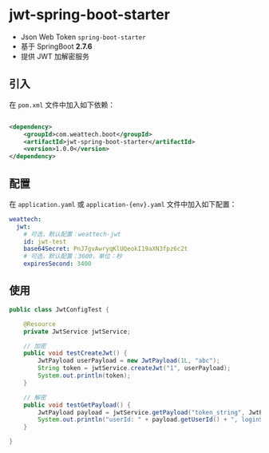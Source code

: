 # jwt-spring-boot-starter

* Json Web Token `spring-boot-starter`
* 基于 SpringBoot **2.7.6**
* 提供 JWT 加解密服务

## 引入

在 `pom.xml` 文件中加入如下依赖：

```xml

<dependency>
    <groupId>com.weattech.boot</groupId>
    <artifactId>jwt-spring-boot-starter</artifactId>
    <version>1.0.0</version>
</dependency>
```

## 配置

在 `application.yaml` 或 `application-{env}.yaml` 文件中加入如下配置：

```yaml
weattech:
  jwt:
    # 可选，默认配置：weattech-jwt
    id: jwt-test
    base64Secret: PnJ7gvAwryqKlUQeokI19aXN3fpz6c2t
    # 可选，默认配置：3600，单位：秒
    expiresSecond: 3400
```

## 使用

```java
public class JwtConfigTest {

    @Resource
    private JwtService jwtService;

    // 加密
    public void testCreateJwt() {
        JwtPayload userPayload = new JwtPayload(1L, "abc");
        String token = jwtService.createJwt("1", userPayload);
        System.out.println(token);
    }

    // 解密
    public void testGetPayload() {
        JwtPayload payload = jwtService.getPayload("token_string", JwtPayload.class);
        System.out.println("userId: " + payload.getUserId() + ", loginSign: " + payload.getLoginSign());
    }

}
```

